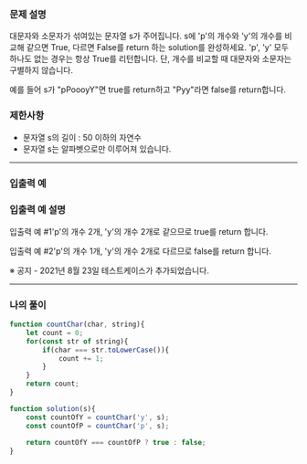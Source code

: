 ### **문제 설명**

대문자와 소문자가 섞여있는 문자열 s가 주어집니다. s에 'p'의 개수와 'y'의 개수를 비교해 같으면 True, 다르면 False를 return 하는 solution를 완성하세요. 'p', 'y' 모두 하나도 없는 경우는 항상 True를 리턴합니다. 단, 개수를 비교할 때 대문자와 소문자는 구별하지 않습니다.

예를 들어 s가 "pPoooyY"면 true를 return하고 "Pyy"라면 false를 return합니다.

### 제한사항

- 문자열 s의 길이 : 50 이하의 자연수
- 문자열 s는 알파벳으로만 이루어져 있습니다.

---

### 입출력 예

### 입출력 예 설명

입출력 예 #1'p'의 개수 2개, 'y'의 개수 2개로 같으므로 true를 return 합니다.

입출력 예 #2'p'의 개수 1개, 'y'의 개수 2개로 다르므로 false를 return 합니다.

※ 공지 - 2021년 8월 23일 테스트케이스가 추가되었습니다.

---

### 나의 풀이

```javascript
function countChar(char, string){
    let count = 0;
    for(const str of string){
        if(char === str.toLowerCase()){
            count += 1;
        }
    }
    return count;
}

function solution(s){
    const countOfY = countChar('y', s);
    const countOfP = countChar('p', s);
    
    return countOfY === countOfP ? true : false;
}
```